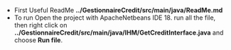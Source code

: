 - First Useful ReadMe
**../GestionnaireCredit/src/main/java/ReadMe.md**
- To run
Open the project with ApacheNetbeans IDE 18.
run all the file, then right click on **../GestionnaireCredit/src/main/java/IHM/GetCreditInterface.java** and choose **Run file**.
